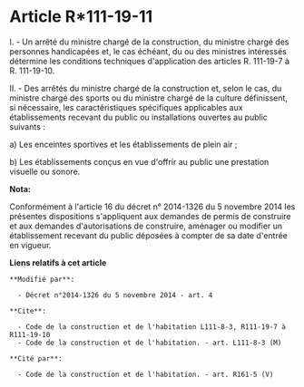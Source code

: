 # Article R*111-19-11

I. - Un arrêté du ministre chargé de la construction, du ministre chargé des personnes handicapées et, le cas échéant, du ou
des ministres intéressés détermine les conditions techniques d'application des articles R. 111-19-7 à R. 111-19-10.

II. - Des arrêtés du ministre chargé de la construction et, selon le cas, du ministre chargé des sports ou du ministre chargé
de la culture définissent, si nécessaire, les caractéristiques spécifiques applicables aux établissements recevant du public
ou installations ouvertes au public suivants :

a) Les enceintes sportives et les établissements de plein air ;

b) Les établissements conçus en vue d'offrir au public une prestation visuelle ou sonore.

**Nota:**

Conformément à l'article 16 du décret n° 2014-1326 du 5 novembre 2014 les présentes dispositions s'appliquent aux demandes de
permis de construire et aux demandes d'autorisations de construire, aménager ou modifier un établissement recevant du public
déposées à compter de sa date d'entrée en vigueur.

**Liens relatifs à cet article**

	**Modifié par**:

	  - Décret n°2014-1326 du 5 novembre 2014 - art. 4

	**Cite**:

	  - Code de la construction et de l'habitation L111-8-3, R111-19-7 à R111-19-10
	  - Code de la construction et de l'habitation. - art. L111-8-3 (M)

	**Cité par**:

	  - Code de la construction et de l'habitation. - art. R161-5 (V)

